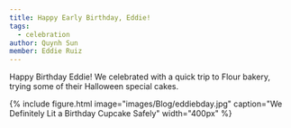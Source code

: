 ```yaml
---
title: Happy Early Birthday, Eddie!
tags:
  - celebration
author: Quynh Sun
member: Eddie Ruiz
---
```


Happy Birthday Eddie! We celebrated with a quick trip to Flour bakery, trying some of their Halloween special cakes. 

{%
  include figure.html
  image="images/Blog/eddiebday.jpg"
  caption="We Definitely Lit a Birthday Cupcake Safely"
  width="400px"
%}
